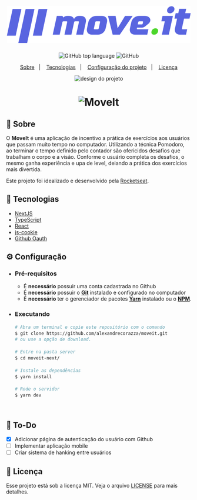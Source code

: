 <h1 align="center">
    <img alt="MoveIt" src=".github/logo.svg" height="100px" />
</h1>

<p align="center">
  <img alt="GitHub top language" src="https://img.shields.io/github/languages/top/alexandrecorazza/proffy?style=flat-square">
  <img alt="GitHub" src="https://img.shields.io/github/license/alexandrecorazza/proffy?style=flat-square"> 
</p>
<p align="center">
  <a href="#bookmark-sobre">Sobre</a>&nbsp;&nbsp;&nbsp;|&nbsp;&nbsp;&nbsp;
  <a href="#rocket-tecnologias">Tecnologias</a>&nbsp;&nbsp;&nbsp;|&nbsp;&nbsp;&nbsp;
  <a href="#%EF%B8%8F-configuração">Configuração do projeto</a>&nbsp;&nbsp;&nbsp;|&nbsp;&nbsp;&nbsp;
  <a href="#memo-licença">Licença</a>
</p>

<p align="center">
  <img alt="design do projeto" width="650px" src="./.github/design.png" />
<p>
   
<h1 align="center">
    <img alt="MoveIt" src=".github/moveit.gif" height="100px" />
</h1>

## :bookmark: Sobre

O **MoveIt** é uma aplicação de incentivo a prática de exercícios aos usuários que passam muito tempo no computador. Utilizando a técnica Pomodoro, ao terminar o tempo definido pelo contador são ofericidos desafios que trabalham o corpo e a visão. Conforme o usuário completa os desafios, o mesmo ganha experiência e upa de level, deiando a prática dos exercícios mais divertida.
  
Este projeto foi idealizado e desenvolvido pela [Rocketseat](https://rocketseat.com.br/).

## :rocket: Tecnologias

- [NextJS](https://github.com/vercel/next.js/)
- [TypeScript](https://www.typescriptlang.org/)
- [React](https://reactjs.org/)
- [js-cookie](https://github.com/js-cookie/js-cookie)
- [Github Oauth](https://docs.github.com/en/developers/apps/authorizing-oauth-apps)


## ⚙️ Configuração

- ### **Pré-requisitos**

  - É **necessário** possuir uma conta cadastrada no Github
  - É **necessário** possuir o **[Git](https://git-scm.com/)** instalado e configurado no computador
  - É **necessário** ter o gerenciador de pacotes **[Yarn](https://yarnpkg.com/)** instalado ou o **[NPM](https://www.npmjs.com/)**.

- ### Executando

  ```bash
  # Abra um terminal e copie este repositório com o comando
  $ git clone https://github.com/alexandrecorazza/moveit.git
  # ou use a opção de download.

  # Entre na pasta server 
  $ cd moveit-next/

  # Instale as dependências
  $ yarn install

  # Rode o servidor
  $ yarn dev
  ```

<br>

## :pushpin: To-Do

- [x] Adicionar página de autenticação do usuário com Github
- [ ] Implementar aplicação mobile
- [ ] Criar sistema de hanking entre usuários

## :memo: Licença

Esse projeto está sob a licença MIT. Veja o arquivo [LICENSE](LICENSE.md) para mais detalhes.
